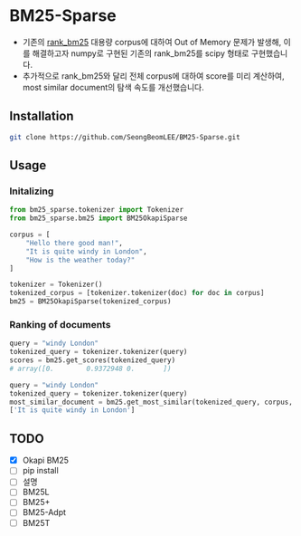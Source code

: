 # BM25-Sparse
- 기존의 [rank_bm25](https://github.com/dorianbrown/rank_bm25) 대용량 corpus에 대하여 Out of Memory 문제가 발생해, 이를 해결하고자 numpy로 구현된 기존의 rank_bm25를 scipy 형태로 구현했습니다.
- 추가적으로 rank_bm25와 달리 전체 corpus에 대하여 score를 미리 계산하여, most similar document의 탐색 속도를 개선했습니다.

## Installation

```bash
git clone https://github.com/SeongBeomLEE/BM25-Sparse.git
```

## Usage

### Initalizing
```python
from bm25_sparse.tokenizer import Tokenizer
from bm25_sparse.bm25 import BM25OkapiSparse

corpus = [
    "Hello there good man!",
    "It is quite windy in London",
    "How is the weather today?"
]

tokenizer = Tokenizer()
tokenized_corpus = [tokenizer.tokenizer(doc) for doc in corpus]
bm25 = BM25OkapiSparse(tokenized_corpus)
```

### Ranking of documents
```python
query = "windy London"
tokenized_query = tokenizer.tokenizer(query)
scores = bm25.get_scores(tokenized_query)
# array([0.        0.9372948 0.       ])
```

```python
query = "windy London"
tokenized_query = tokenizer.tokenizer(query)
most_similar_document = bm25.get_most_similar(tokenized_query, corpus, top=1)
['It is quite windy in London']
```

## TODO
- [x] Okapi BM25
- [ ] pip install
- [ ] 설명
- [ ] BM25L
- [ ] BM25+
- [ ] BM25-Adpt
- [ ] BM25T 
